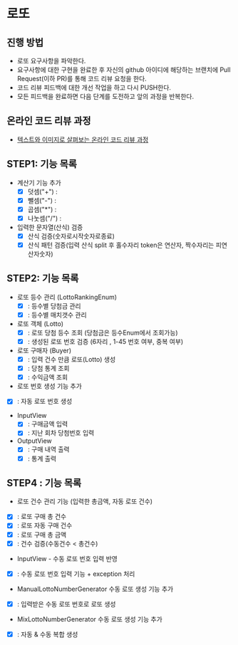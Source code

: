 # 로또
## 진행 방법
* 로또 요구사항을 파악한다.
* 요구사항에 대한 구현을 완료한 후 자신의 github 아이디에 해당하는 브랜치에 Pull Request(이하 PR)를 통해 코드 리뷰 요청을 한다.
* 코드 리뷰 피드백에 대한 개선 작업을 하고 다시 PUSH한다.
* 모든 피드백을 완료하면 다음 단계를 도전하고 앞의 과정을 반복한다.

## 온라인 코드 리뷰 과정
* [텍스트와 이미지로 살펴보는 온라인 코드 리뷰 과정](https://github.com/next-step/nextstep-docs/tree/master/codereview)


## STEP1: 기능 목록 
* 계산기 기능 추가
  - [x] 덧셈("+") :
  - [x] 뺄셈("-") :
  - [x] 곱셈("*") :
  - [x] 나눗셈("/") :

* 입력한 문자열(산식) 검증 
  - [x] 산식 검증(숫자로시작숫자로종료)
  - [x] 산식 패턴 검증(입력 산식 split 후 홀수자리 token은 연산자, 짝수자리는 피연산자숫자)

## STEP2: 기능 목록 

* 로또 등수 관리 (LottoRankingEnum)
  -[x] : 등수별 당첨금 관리
  -[x] : 등수별 매치갯수 관리
* 로또 객체 (Lotto)
  -[x] : 로또 당첨 등수 조회 (당첨금은 등수Enum에서 조회가능)
  -[x] : 생성된 로또 번호 검증 (6자리 , 1-45 번호 여부, 중복 여부)
* 로또 구매자 (Buyer)
  -[X] : 입력 건수 만큼 로또(Lotto) 생성
  -[x] : 당첨 통계 조회
  -[X] : 수익금액 조회
* 로또 번호 생성 기능 추가
 - [x] : 자동 로또 번호 생성
* InputView
  -[x] : 구매금액 입력
  -[x] : 지난 회차 당첨번호 입력 
* OutputView
  -[x] : 구매 내역 출력 
  -[x] : 통계 출력

## STEP4 : 기능 목록 
* 로또 건수 관리 기능 (입력한 총금액, 자동 로또 건수)  
- [x] : 로또 구매 총 건수 
- [x] : 로또 자동 구매 건수 
- [x] : 로또 구매 총 금액 
- [x] : 건수 검증(수동건수 < 총건수)

* InputView - 수동 로또 번호 입력 반영 
- [x] : 수동 로또 번호 입력 기능  + exception 처리


* ManualLottoNumberGenerator 수동 로또 생성 기능 추가 
- [x] : 입력받은 수동 로또 번호로 로또 생성 
* MixLottoNumberGenerator 수동 로또 생성 기능 추가
- [x] : 자동 & 수동 복합 생성 
